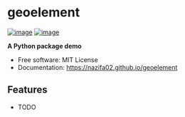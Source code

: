 # geoelement


[![image](https://img.shields.io/pypi/v/geoelement.svg)](https://pypi.python.org/pypi/geoelement)
[![image](https://img.shields.io/conda/vn/conda-forge/geoelement.svg)](https://anaconda.org/conda-forge/geoelement)


**A Python package demo**


-   Free software: MIT License
-   Documentation: https://nazifa02.github.io/geoelement
    

## Features

-   TODO
